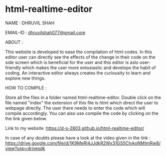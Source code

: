 # html-realtime-editor
NAME : DHRUVIL SHAH

EMAIL-ID : dhruvilshah077@gmail.com


ABOUT :

This website is developed to ease the compilation of html codes. In this editor user can directly see the effects of the change in their code on the side screen which is beneficial for the user and this editor is aslo user-friendly which makes the user more entusiastic and develops the habit of coding. An interactive editor always creates the curiousity to learn and explore new things.


HOW TO COMPILE :

Store all the files in a folder named html-realtime-editor.
Double click on the file named "index" the extension of this file is html which direct the user to webpage directly.
The user there needs to enter the code which will compile accordingly.
You can also use compile the code by clicking on the the link given below.


Link to my website :https://d-s-2803.github.io/html-realtime-editor/


In case of any doubts please have a look at the video given in the link : https://drive.google.com/file/d/1K9MeRl4JJdkR2Wx31GS5CIvkoNMtmRw8/view?usp=drivesdk




